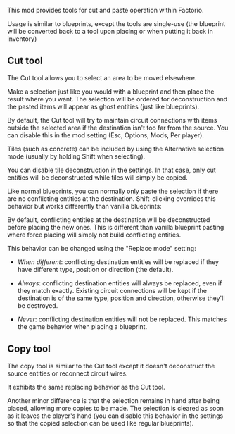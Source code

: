 This mod provides tools for cut and paste operation within Factorio.

Usage is similar to blueprints, except the tools are single-use (the blueprint
will be converted back to a tool upon placing or when putting it back in
inventory)

## Cut tool

The Cut tool allows you to select an area to be moved elsewhere.

Make a selection just like you would with a blueprint and then place the result
where you want. The selection will be ordered for deconstruction and the pasted
items will appear as ghost entities (just like blueprints).

By default, the Cut tool will try to maintain circuit connections with items
outside the selected area if the destination isn't too far from the source.
You can disable this in the mod setting (Esc, Options, Mods, Per player).

Tiles (such as concrete) can be included by using the Alternative selection
mode (usually by holding Shift when selecting).

You can disable tile deconstruction in the settings. In that case, only
cut entities will be deconstructed while tiles will simply be copied.

Like normal blueprints, you can normally only paste the selection if there are
no conflicting entities at the destination. Shift-clicking overrides this
behavior but works differently than vanilla blueprints:

By default, conflicting entities at the destination will be deconstructed
before placing the new ones. This is different than vanilla blueprint pasting
where force placing will simply not build conflicting entities.

This behavior can be changed using the "Replace mode" setting:

 - *When different*: conflicting destination entities will be replaced if they
   have different type, position or direction (the default).

 - *Always*: conflicting destination entities will always be replaced, even if
   they match exactly. Existing circuit connections will be kept if the
   destination is of the same type, position and direction, otherwise they'll
   be destroyed.

 - *Never*: conflicting destination entities will not be replaced. This
   matches the game behavior when placing a blueprint.

## Copy tool

The copy tool is similar to the Cut tool except it doesn't deconstruct the
source entities or reconnect circuit wires.

It exhibits the same replacing behavior as the Cut tool.

Another minor difference is that the selection remains in hand after being
placed, allowing more copies to be made. The selection is cleared as soon as it
leaves the player's hand (you can disable this behavior in the settings so
that the copied selection can be used like regular blueprints).
